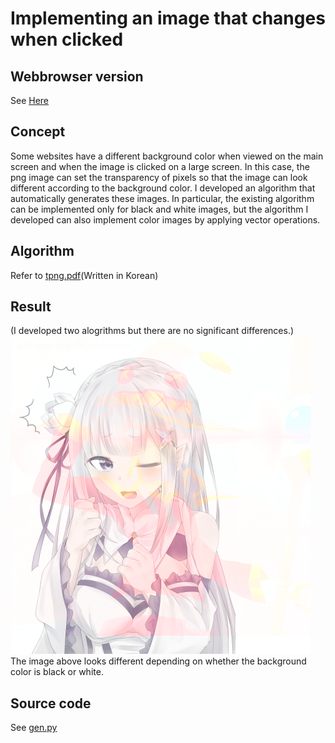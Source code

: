 # Implementing an image that changes when clicked
## Webbrowser version
See [Here](https://unknownpgr.github.io/t-png/web/index.html)
## Concept
Some websites have a different background color when viewed on the main screen and when the image is clicked on a large screen. In this case, the png image can set the transparency of pixels so that the image can look different according to the background color.
I developed an algorithm that automatically generates these images.
In particular, the existing algorithm can be implemented only for black and white images, but the algorithm I developed can also implement color images by applying vector operations.
## Algorithm
Refer to [tpng.pdf](./tpng.pdf)(Written in Korean)
## Result
(I developed two alogrithms but there are no significant differences.)
![](./sol_1.png)  
The image above looks different depending on whether the background color is black or white.
## Source code
See [gen.py](./gen.py)